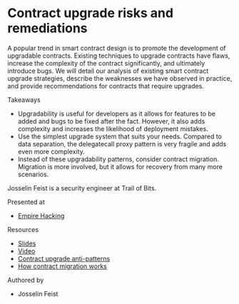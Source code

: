 # Contract upgrade risks and remediations

A popular trend in smart contract design is to promote the development of upgradable contracts. Existing techniques to upgrade contracts have flaws, increase the complexity of the contract significantly, and ultimately introduce bugs. We will detail our analysis of existing smart contract upgrade strategies, describe the weaknesses we have observed in practice, and provide recommendations for contracts that require upgrades.

Takeaways
* Upgradability is useful for developers as it allows for features to be added and bugs to be fixed after the fact. However, it also adds complexity and increases the likelihood of deployment mistakes.
* Use the simplest upgrade system that suits your needs. Compared to data separation, the delegatecall proxy pattern is very fragile and adds even more complexity.
* Instead of these upgradability patterns, consider contract migration. Migration is more involved, but it allows for recovery from many more scenarios.

Josselin Feist is a security engineer at Trail of Bits.

Presented at

* [Empire Hacking](https://blog.trailofbits.com/2018/11/19/return-of-the-blockchain-security-empire-hacking/)

Resources

* [Slides](contract_upgrades.pdf)
* [Video](https://www.youtube.com/watch?v=mebA5Qz9zeQ)
* [Contract upgrade anti-patterns](https://blog.trailofbits.com/2018/09/05/contract-upgrade-anti-patterns/)
* [How contract migration works](https://blog.trailofbits.com/2018/10/29/how-contract-migration-works/)

Authored by

* Josselin Feist
